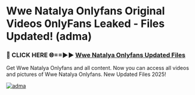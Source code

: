 # Wwe Natalya Onlyfans Original Videos 0nlyFans Leaked - Files Updated! (adma)

<h3>🔴 CLICK HERE 🌐==►► <a href="https://tinyurl.com/x26r9saj" rel="nofollow">Wwe Natalya Onlyfans Updated Files</a></h3>

Get Wwe Natalya Onlyfans and all content. Now you can access all videos and pictures of Wwe Natalya Onlyfans. New Updated Files 2025!

[![adma](https://i.imgur.com/LkgZPqh.gif)](https://tinyurl.com/x26r9saj)
